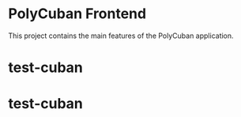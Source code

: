 # PolyCuban Frontend

This project contains the main features of the PolyCuban application.
# test-cuban
# test-cuban
